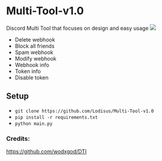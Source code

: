 # Multi-Tool-v1.0
Discord Multi Tool that focuses on design and easy usage
![](https://media.discordapp.net/attachments/847466666689560637/905520043457118318/unknown.png)
- Delete webhook
- Block all friends
- Spam webhook
- Modify webhook
- Webhook info
- Token info
- Disable token

## Setup
- ```git clone https://github.com/Lodisus/Multi-Tool-v1.0```
- ```pip install -r requirements.txt```
- ```python main.py```
### Credits:
https://github.com/wodxgod/DTI
